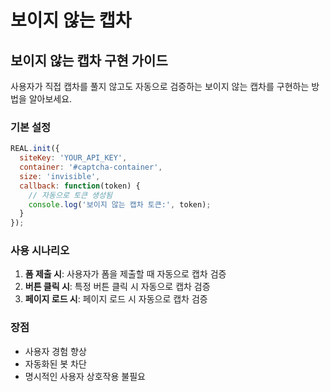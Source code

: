 # 보이지 않는 캡차

## 보이지 않는 캡차 구현 가이드

사용자가 직접 캡차를 풀지 않고도 자동으로 검증하는 보이지 않는 캡차를 구현하는 방법을 알아보세요.

### 기본 설정

```javascript
REAL.init({
  siteKey: 'YOUR_API_KEY',
  container: '#captcha-container',
  size: 'invisible',
  callback: function(token) {
    // 자동으로 토큰 생성됨
    console.log('보이지 않는 캡차 토큰:', token);
  }
});
```

### 사용 시나리오

1. **폼 제출 시**: 사용자가 폼을 제출할 때 자동으로 캡차 검증
2. **버튼 클릭 시**: 특정 버튼 클릭 시 자동으로 캡차 검증
3. **페이지 로드 시**: 페이지 로드 시 자동으로 캡차 검증

### 장점

- 사용자 경험 향상
- 자동화된 봇 차단
- 명시적인 사용자 상호작용 불필요 
